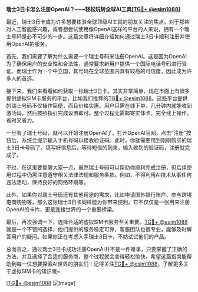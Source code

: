 **瑞士3日卡怎么注册OpenAI？——轻松玩转全球AI工具[[TG💪+ @esim1088](https://t.me/s/esim1088)]**

最近，瑞士3日卡成为许多想要体验全球顶级AI工具的朋友关注的焦点。对于那些对人工智能感兴趣，或者想尝试使用像OpenAI这样的平台的人来说，拥有一个瑞士号码是必不可少的一步。这篇文章将详细介绍如何通过瑞士3日卡顺利注册并使用OpenAI的服务。

首先，我们需要了解为什么需要一个瑞士号码来注册OpenAI。这是因为OpenAI为了确保用户的安全性和合法性，通常要求新用户提供一个国际电话号码进行验证。而瑞士作为一个中立国，其号码在全球范围内具有较高的可信度，因此成为许多人的首选。

接下来，我们来看看如何获取一张瑞士3日卡。其实非常简单，现在市面上有很多提供虚拟SIM卡服务的平台，比如我们推荐的[TG💪+ @esim1088](https://t.me/s/esim1088)。这些平台提供的瑞士号码不仅操作简便，而且价格实惠。用户只需在线下单，几分钟内就能收到激活码，然后按照指引完成设置即可。整个过程无需邮寄实体卡，完全线上操作，省时又省力。

一旦有了瑞士号码，就可以开始注册OpenAI了。打开OpenAI官网，点击“注册”按钮后，系统会提示输入手机号码以接收验证码。此时，你就需要用到刚刚购买的瑞士3日卡号码了。填写好信息后，等待短信的到来，输入收到的验证码，注册就完成了。

不过，在这里要提醒大家一点，虽然瑞士号码可以帮助你顺利完成注册，但后续使用过程中仍需注意遵守相关法律法规和服务条款。例如，不得利用AI技术从事任何违法活动，保持良好的网络环境等。

此外，如果你对瑞士号码还有其他用途的需求，比如申请国外银行账户、参与跨境电商购物等，那么这张瑞士3日卡同样能为你带来便利。它不仅仅是一张用来注册OpenAI的卡片，更是连接世界的一个重要桥梁。

最后，再次强调一下，选择合适的虚拟SIM卡服务至关重要。[TG💪+ @esim1088](https://t.me/s/esim1088)就是一个不错的选择，他们提供的服务稳定可靠，客服团队也很专业，能够及时解答用户的疑问。如果你正在考虑入手瑞士3日卡，不妨试试他们的产品。

总而言之，通过瑞士3日卡成功注册OpenAI并不是一件难事，只要掌握了正确的方法，并且选择了合适的服务商，整个过程就会变得轻松愉快。希望这篇指南能帮助到每一位想要探索AI世界的朋友们！记得关注[TG💪+ @esim1088](https://t.me/s/esim1088)，了解更多关于虚拟SIM卡的知识哦~

[[TG💪+ @esim1088](https://t.me/s/esim1088) ![Image](https://i.postimg.cc/4NQfJmqS/Snipaste-2025-05-13-00-14-12.png)]